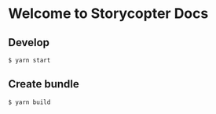 # Welcome to Storycopter Docs

## Develop

```
$ yarn start
```

## Create bundle

```
$ yarn build
```
